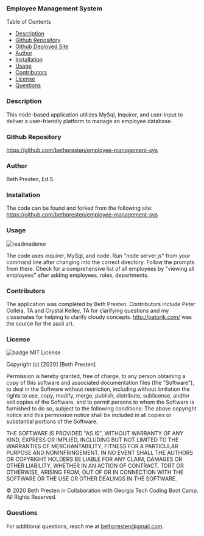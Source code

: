 ### Employee Management System

Table of Contents

- [Description](#description)
- [Github Repository](#githubRepo)
- [Github Deployed Site](#homepage)
- [Author](#author)
- [Installation](#installation)
- [Usage](#usage)
- [Contributors](#contributors)
- [License](#licenses)
- [Questions](#questions)

### Description

This node-based application utilizes MySql, Inquirer, and user-input to deliver a user-friendly platform to manage an employee database.

### Github Repository

https://github.com/bethpresten/employee-management-sys

### Author

Beth Presten, Ed.S.

### Installation

The code can be found and forked from the following site:
https://github.com/bethpresten/employee-management-sys

### Usage

![readmedemo](assets/employeemanager.gif)

The code uses inquirer, MySql, and node. Run "node server.js" from your command line after changing into the correct directory. Follow the prompts from there. Check for a comprehensive list of all employees by "viewing all employees" after adding employees, roles, departments.

### Contributors

The application was completed by Beth Presten. Contributors include Peter Collela, TA and Crystal Kelley, TA for clarifying questions and my classmates for helping to clarify cloudy concepts. http://patorjk.com/ was the source for the ascii art.

### License

![badge](https://img.shields.io/badge/MIT-License-<color>)
MIT License

Copyright (c) [2020] [Beth Presten]

Permission is hereby granted, free of charge, to any person obtaining a copy of this software and associated documentation files (the "Software"), to deal in the Software without restriction, including without limitation the rights to use, copy, modify, merge, publish, distribute, sublicense, and/or sell copies of the Software, and to permit persons to whom the Software is furnished to do so, subject to the following conditions: The above copyright notice and this permission notice shall be included in all copies or substantial portions of the Software.

THE SOFTWARE IS PROVIDED "AS IS", WITHOUT WARRANTY OF ANY KIND, EXPRESS OR IMPLIED, INCLUDING BUT NOT LIMITED TO THE WARRANTIES OF MERCHANTABILITY, FITNESS FOR A PARTICULAR PURPOSE AND NONINFRINGEMENT. IN NO EVENT SHALL THE AUTHORS OR COPYRIGHT HOLDERS BE LIABLE FOR ANY CLAIM, DAMAGES OR OTHER LIABILITY, WHETHER IN AN ACTION OF CONTRACT, TORT OR OTHERWISE, ARISING FROM, OUT OF OR IN CONNECTION WITH THE SOFTWARE OR THE USE OR OTHER DEALINGS IN THE SOFTWARE.

© 2020 Beth Presten in Collaboration with Georgia Tech Coding Boot Camp. All Rights Reserved.

### Questions

For additional questions, reach me at bethpresten@gmail.com.

